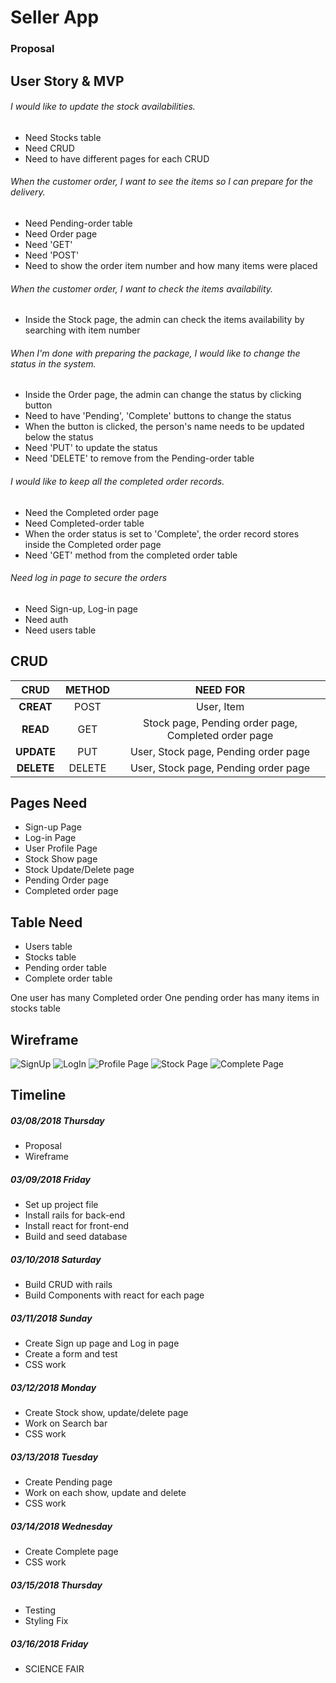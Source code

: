 # Seller App

### Proposal 

## User Story & MVP

###### I would like to update the stock availabilities. 
- Need Stocks table
- Need CRUD 
- Need to have different pages for each CRUD 

###### When the customer order, I want to see the items so I can prepare for the delivery.
- Need Pending-order table
- Need Order page 
- Need 'GET'
- Need 'POST'
- Need to show the order item number and how many items were placed 

###### When the customer order, I want to check the items availability. 
- Inside the Stock page, the admin can check the items availability by searching with item number

###### When I'm done with preparing the package, I would like to change the status in the system. 
- Inside the Order page, the admin can change the status by clicking button
- Need to have 'Pending', 'Complete' buttons to change the status 
- When the button is clicked, the person's name needs to be updated below the status 
- Need 'PUT' to update the status 
- Need 'DELETE' to remove from the Pending-order table

###### I would like to keep all the completed order records. 
- Need the Completed order page
- Need Completed-order table
- When the order status is set to 'Complete', the order record stores inside the Completed order page
- Need 'GET' method from the completed order table

###### Need log in page to secure the orders
- Need Sign-up, Log-in page
- Need auth 
- Need users table 



## CRUD

| CRUD | METHOD | NEED FOR |
|    :---:   | :---:  | :---:      |
| **CREAT**  | POST   | User, Item |
| **READ**   | GET    | Stock page, Pending order page, Completed order page |
| **UPDATE** | PUT    | User, Stock page, Pending order page |
| **DELETE** | DELETE | User, Stock page, Pending order page |


## Pages Need 

- Sign-up Page
- Log-in Page 
- User Profile Page
- Stock Show page 
- Stock Update/Delete page
- Pending Order page 
- Completed order page 


## Table Need 
- Users table 
- Stocks table 
- Pending order table 
- Complete order table 

One user has many Completed order 
One pending order has many items in stocks table 

## Wireframe 

![SignUp](./proposal-wireframe/Sign-up.png)
![LogIn](./proposal-wireframe/Log-In.png)
![Profile Page](./proposal-wireframe/Profile.png)
![Stock Page](./proposal-wireframe/Stock-Page.png)
![Complete Page](./proposal-wireframe/Complete-page.png)

## Timeline 

##### 03/08/2018 Thursday 
- Proposal
- Wireframe 

##### 03/09/2018 Friday 
- Set up project file 
- Install rails for back-end 
- Install react for front-end 
- Build and seed database 

##### 03/10/2018 Saturday 
- Build CRUD with rails 
- Build Components with react for each page 


##### 03/11/2018 Sunday 
- Create Sign up page and Log in page
- Create a form and test
- CSS work 


##### 03/12/2018 Monday 
- Create Stock show, update/delete page
- Work on Search bar 
- CSS work 


##### 03/13/2018 Tuesday 
- Create Pending page
- Work on each show, update and delete 
- CSS work 


##### 03/14/2018 Wednesday 
- Create Complete page
- CSS work 


##### 03/15/2018 Thursday 
- Testing 
- Styling Fix 


##### 03/16/2018 Friday 
- SCIENCE FAIR 









